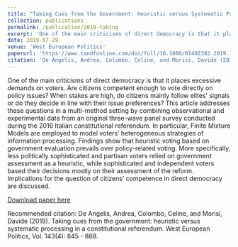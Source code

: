 ```yaml
---
title: "Taking Cues from the Government: Heuristic versus Systematic Processing in a Constitutional Referendum"
collection: publications
permalink: /publication/2019-taking
excerpt: 'One of the main criticisms of direct democracy is that it places excessive demands on voters. Are citizens competent enough to vote directly on policy issues? When stakes are high, do citizens mainly follow elites’ signals or do they decide in line with their issue preferences? This article addresses these questions in a multi-method setting by combining observational and experimental data from an original three-wave panel survey conducted during the 2016 Italian constitutional referendum. In particular, Finite Mixture Models are employed to model voters’ heterogeneous strategies of information processing. Findings show that heuristic voting based on government evaluation prevails over policy-related voting. More specifically, less politically sophisticated and partisan voters relied on government assessment as a heuristic, while sophisticated and independent voters based their decisions mostly on their assessment of the reform. Implications for the question of citizens’ competence in direct democracy are discussed.'
date: 2019-07-29
venue: 'West European Politics'
paperurl: 'https://www.tandfonline.com/doi/full/10.1080/01402382.2019.1633836'
citation: 'De Angelis, Andrea, Colombo, Celine, and Morisi, Davide (2019). Taking cues from the government: heuristic versus systematic processing in a constitutional referendum. West European Politics, Vol. 143(4): 845 - 868.'
---
```


One of the main criticisms of direct democracy is that it places excessive demands on voters. Are citizens competent enough to vote directly on policy issues? When stakes are high, do citizens mainly follow elites’ signals or do they decide in line with their issue preferences? This article addresses these questions in a multi-method setting by combining observational and experimental data from an original three-wave panel survey conducted during the 2016 Italian constitutional referendum. In particular, Finite Mixture Models are employed to model voters’ heterogeneous strategies of information processing. Findings show that heuristic voting based on government evaluation prevails over policy-related voting. More specifically, less politically sophisticated and partisan voters relied on government assessment as a heuristic, while sophisticated and independent voters based their decisions mostly on their assessment of the reform. Implications for the question of citizens’ competence in direct democracy are discussed.

[Download paper here](https://journals.sagepub.com/eprint/WMWGTJU5BJRDZCEVVPB9/full)

Recommended citation: De Angelis, Andrea, Colombo, Celine, and Morisi, Davide (2019). Taking cues from the government: heuristic versus systematic processing in a constitutional referendum. West European Politics, Vol. 143(4): 845 - 868.
